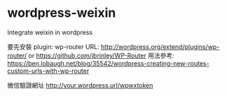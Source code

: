 # wordpress-weixin
Integrate weixin in wordpress

要先安裝 plugin: wp-router URL: http://wordpress.org/extend/plugins/wp-router/ or https://github.com/jbrinley/WP-Router
用法參考: https://ben.lobaugh.net/blog/35542/wordpress-creating-new-routes-custom-urls-with-wp-router

微信驗證網址 http://your.wordpress.url/wpwxtoken